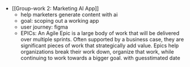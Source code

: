 - [[Group-work 2: Marketing AI App]]
	- help marketers generate content with ai
	- goal: scoping out a working app
	- user journey: figma
	- EPICs: An Agile Epic is a large body of work that will be delivered over multiple sprints. Often supported by a business case, they are significant pieces of work that strategically add value. Epics help organizations break their work down, organize that work, while continuing to work towards a bigger goal. with guesstimated date